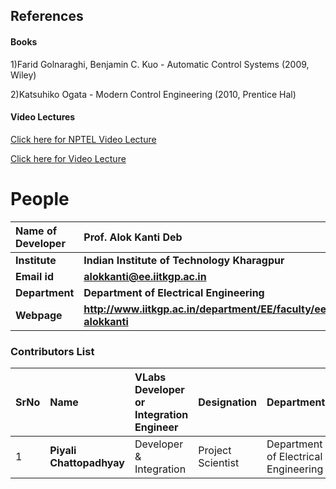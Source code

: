## References
#### Books
<p>1)Farid Golnaraghi, Benjamin C. Kuo - Automatic Control Systems (2009, Wiley)</p>
<p>2)Katsuhiko Ogata - Modern Control Engineering (2010, Prentice Hal)</p>


#### Video Lectures
<p><a href="https://www.youtube.com/watch?v=1AT1yuQ9awM&list=PLFW6lRTa1g83sIfVY1p1xGqPGYUmXyahx" target="_blank">Click here for NPTEL Video Lecture</a></p>
<p><a href="https://www.youtube.com/watch?v=gTslo6k_r8M" target="_blank">Click here for Video Lecture</a></p>

# People

<b>Name of Developer | <b> **Prof. Alok Kanti Deb**
:--|:--|
<b> Institute | <b>  **Indian Institute of Technology Kharagpur**
<b> Email id|     <b>  **alokkanti@ee.iitkgp.ac.in**
<b> Department |  **Department of Electrical Engineering**
<b>Webpage| <b> http://www.iitkgp.ac.in/department/EE/faculty/ee-alokkanti

### Contributors List

SrNo | Name | VLabs Developer or Integration Engineer | Designation | Department| Institute
:--|:--|:--|:--|:--|:--|
1 | **Piyali Chattopadhyay** | Developer & Integration | Project Scientist | Department of Electrical Engineering | IIT Kharagpur | 

